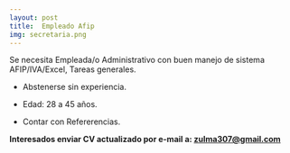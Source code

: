 ```yaml
---
layout: post
title:  Empleado Afip
img: secretaria.png
---
```



  Se necesita Empleada/o Administrativo con buen manejo de sistema AFIP/IVA/Excel, Tareas generales. 

- Abstenerse sin experiencia. 

- Edad: 28 a 45 años. 

- Contar con Refererencias.


**Interesados enviar CV actualizado por e-mail a: zulma307@gmail.com**
